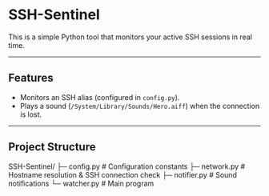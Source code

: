 # SSH-Sentinel
This is a simple Python tool that monitors your active SSH sessions in real time.

---

## Features
- Monitors an SSH alias (configured in `config.py`).
- Plays a sound (`/System/Library/Sounds/Hero.aiff`) when the connection is lost.

---

## Project Structure
SSH-Sentinel/
├─ config.py      # Configuration constants
├─ network.py     # Hostname resolution & SSH connection check
├─ notifier.py    # Sound notifications
└─ watcher.py     # Main program

